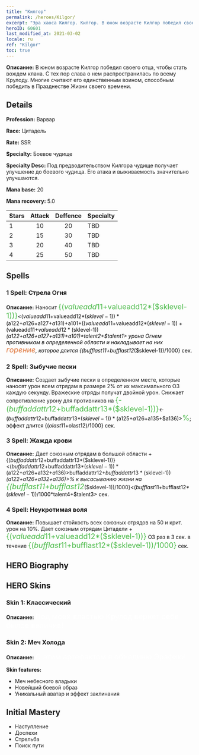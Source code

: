 ```yaml
---
title: "Килгор"
permalink: /heroes/Kilgor/
excerpt: "Эра хаоса Килгор. Килгор. В юном возрасте Килгор победил своего отца, чтобы стать вождем клана. С тех пор слава о нем распространилась по всему Крулоду. Многие считают его единственным воином, способным победить в Празднестве Жизни своего времени."
heroID: 60601
last_modified_at: 2021-03-02
locale: ru
ref: "Kilgor"
toc: true
---
```

 **Описание:** В юном возрасте Килгор победил своего отца, чтобы стать вождем клана. С тех пор слава о нем распространилась по всему Крулоду. Многие считают его единственным воином, способным победить в Празднестве Жизни своего времени.
## Details
 **Profession:** Варвар

 **Race:** Цитадель

 **Rate:** SSR

 **Specialty:** Боевое чудище

 **Specialty Desc:** Под предводительством Килгора чудище получает улучшение до боевого чудища. Его атака и выживаемость значительно улучшаются.

 **Mana base:** 20

 **Mana recovery:** 5.0


  | Stars   |     Attack     |    Deffence    |      Specialty     |
  |---------|:---------------:|:---------------:|--------------------|
  |    1    | 10 | 20 | TBD |
  |    2    | 15 | 30 | TBD |
  |    3    | 20 | 40 | TBD |
  |    4    | 25 | 50 | TBD |

## Spells
### 1 Spell: Стрела Огня
 **Описание:** Наносит <span style="color: #48b946;font-size:20px">{($valueadd11+$valueadd12*($sklevel-1))}</span><span style="color: black"><($valueadd11+$valueadd12*($sklevel-1))*($a122+$a126+$a127+$a131)+$a101+(($valueadd11+$valueadd12*($sklevel-1))+($valueadd11+$valueadd12*($sklevel-1))*($a122+$a126+$a127+$a131)+$a101)*$talent2+$talent1> урона Огнем противникам в определенной области и накладывает на них <span style="color: #e07c44;font-size:20px">горение</span><span style="color: black">, которое длится {($bufflast11+$bufflast12*($sklevel-1))/1000} сек.

### 2 Spell: Зыбучие пески
 **Описание:** Создает зыбучие пески в определенном месте, которые наносят урон всем отрядам в размере 2% от их максимального ОЗ каждую секунду. Вражеские отряды получат двойной урон. Снижает сопротивление урону для противников на <span style="color: #48b946;font-size:20px">{-($buffaddattr12+$buffaddattr13*($sklevel-1))}</span><span style="color: black"><-($buffaddattr12+$buffaddattr13*($sklevel-1))*($a125+$a126+$a135+$a136)><span style="color: #48b946;font-size:20px">%</span><span style="color: black">; эффект длится {($olast11+$olast12)/1000} сек.

### 3 Spell: Жажда крови
 **Описание:** Дает союзным отрядам в большой области +{($buffaddattr12+$buffaddattr13*($sklevel-1))}<($buffaddattr12+$buffaddattr13*($sklevel-1))*($a122+$a126+$a132+$a136)>% к атаке и +{($buffaddattr22+$buffaddattr23*($sklevel-1))}<($buffaddattr12+$buffaddattr13*($sklevel-1))*($a122+$a126+$a132+$a136)>% к высасыванию жизни на <span style="color: #48b946;font-size:20px">{($bufflast11+$bufflast12*($sklevel-1))/1000}</span><span style="color: black"><($bufflast11+$bufflast12*($sklevel-1))/1000*$talent4+$talent3> сек.

### 4 Spell: Неукротимая воля
 **Описание:** Повышает стойкость всех союзных отрядов на 50 и крит. урон на 10%. Дает союзным отрядам Цитадели +<span style="color: #48b946;font-size:20px">{($valueadd11+$valueadd12*($sklevel-1))}</span><span style="color: black"> ОЗ раз в 3 сек. в течение <span style="color: #48b946;font-size:20px">{($bufflast11+$bufflast12*($sklevel-1))/1000}</span><span style="color: black"> сек.


## HERO Biography

## HERO Skins
### Skin 1: **Классический**

 **Описание:** <span style="color: #ffffff;font-size:20px">Под моей властью Крулод вернет себе былое величие!</span>


### Skin 2: **Меч Холода**

 **Описание:** <span style="color: #ffffff;font-size:20px">С этим артефактом я объединю Эрафию!  </span>

 **Skin features:** 

   - Меч небесного владыки
   - Новейший боевой образ
   - Уникальный аватар и эффект заклинания


## Initial Mastery
   - Наступление
   - Доспехи
   - Стрельба
   - Поиск пути
